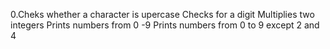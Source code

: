 0.Cheks whether a character is upercase
Checks for a digit
Multiplies two integers
Prints numbers from 0 -9
Prints numbers from 0 to 9 except 2 and 4
